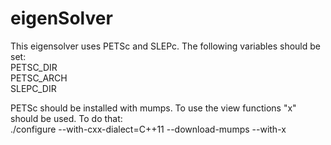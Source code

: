 # eigenSolver

This eigensolver uses PETSc and SLEPc. The following variables should be set:\
PETSC_DIR\
PETSC_ARCH\
SLEPC_DIR

PETSc should be installed with mumps. To use the view functions "x" should be used. To do that:\
./configure --with-cxx-dialect=C++11 --download-mumps  --with-x
